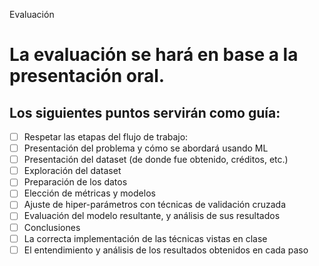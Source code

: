 Evaluación
# La evaluación se hará en base a la presentación oral. 
## Los siguientes puntos servirán como guía:

- [ ] Respetar las etapas del flujo de trabajo:
- [ ] Presentación del problema y cómo se abordará usando ML
- [ ] Presentación del dataset (de donde fue obtenido, créditos, etc.)
- [ ] Exploración del dataset
- [ ] Preparación de los datos
- [ ] Elección de métricas y modelos
- [ ] Ajuste de hiper-parámetros con técnicas de validación cruzada
- [ ] Evaluación del modelo resultante, y análisis de sus resultados
- [ ] Conclusiones
- [ ] La correcta implementación de las técnicas vistas en clase
- [ ] El entendimiento y análisis de los resultados obtenidos en cada paso